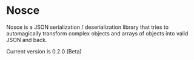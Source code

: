 Nosce
=====

Nosce is a JSON serialization / deserialization library that tries to automagically transform complex objects and arrays of objects into valid JSON and back.

Current version is 0.2.0 (Beta)
